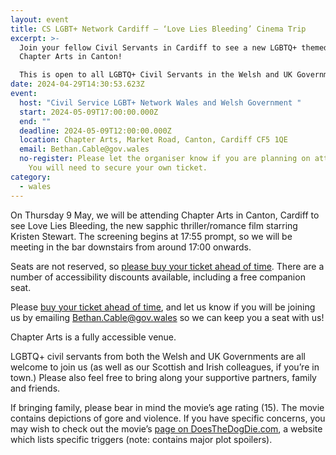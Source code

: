 ```yaml
---
layout: event
title: CS LGBT+ Network Cardiff – ‘Love Lies Bleeding’ Cinema Trip
excerpt: >-
  Join your fellow Civil Servants in Cardiff to see a new LGBTQ+ themed film at
  Chapter Arts in Canton!

  This is open to all LGBTQ+ Civil Servants in the Welsh and UK Governments and Wider Public Sector, along with their supportive family and friends.
date: 2024-04-29T14:30:53.623Z
event:
  host: "Civil Service LGBT+ Network Wales and Welsh Government "
  start: 2024-05-09T17:00:00.000Z
  end: ""
  deadline: 2024-05-09T12:00:00.000Z
  location: Chapter Arts, Market Road, Canton, Cardiff CF5 1QE
  email: Bethan.Cable@gov.wales
  no-register: Please let the organiser know if you are planning on attending -
    You will need to secure your own ticket.
category:
  - wales
---
```

On Thursday 9 May, we will be attending Chapter Arts in Canton, Cardiff to see Love Lies Bleeding, the new sapphic thriller/romance film starring Kristen Stewart. The screening begins at 17:55 prompt, so we will be meeting in the bar downstairs from around 17:00 onwards. 

Seats are not reserved, so [please buy your ticket ahead of time](https://eur03.safelinks.protection.outlook.com/?url=https%3A%2F%2Fwww.chapter.org%2Fwhats-on%2Flove-lies-bleeding%23showings&data=05%7C02%7Cross.starkie%40hmrc.gov.uk%7Cb47e5b7aa536417b34a408dc684cfc20%7Cac52f73cfd1a4a9a8e7a4a248f3139e1%7C0%7C0%7C638499927080046892%7CUnknown%7CTWFpbGZsb3d8eyJWIjoiMC4wLjAwMDAiLCJQIjoiV2luMzIiLCJBTiI6Ik1haWwiLCJXVCI6Mn0%3D%7C0%7C%7C%7C&sdata=BLFCWGKd0r%2F6n4a4wdr9d3Ew1D3KQXptIJvUd%2BLY0y0%3D&reserved=0). There are a number of accessibility discounts available, including a free companion seat.

Please [buy your ticket ahead of time](https://eur03.safelinks.protection.outlook.com/?url=https%3A%2F%2Fwww.chapter.org%2Fwhats-on%2Flove-lies-bleeding%23showings&data=05%7C02%7Cross.starkie%40hmrc.gov.uk%7Cb47e5b7aa536417b34a408dc684cfc20%7Cac52f73cfd1a4a9a8e7a4a248f3139e1%7C0%7C0%7C638499927080060814%7CUnknown%7CTWFpbGZsb3d8eyJWIjoiMC4wLjAwMDAiLCJQIjoiV2luMzIiLCJBTiI6Ik1haWwiLCJXVCI6Mn0%3D%7C0%7C%7C%7C&sdata=kxUJexvicI4vX71h6bjlUHqS6zxJ5hf6ufii8D3h2o8%3D&reserved=0), and let us know if you will be joining us by emailing [Bethan.Cable@gov.wales](mailto:Bethan.Cable@gov.wales) so we can keep you a seat with us!

Chapter Arts is a fully accessible venue.

LGBTQ+ civil servants from both the Welsh and UK Governments are all welcome to join us (as well as our Scottish and Irish colleagues, if you’re in town.) Please also feel free to bring along your supportive partners, family and friends.

If bringing family, please bear in mind the movie’s age rating (15). The movie contains depictions of gore and violence. If you have specific concerns, you may wish to check out the movie’s [page on DoesTheDogDie.com](https://eur03.safelinks.protection.outlook.com/?url=https%3A%2F%2Fwww.doesthedogdie.com%2Fmedia%2F874300&data=05%7C02%7Cross.starkie%40hmrc.gov.uk%7Cb47e5b7aa536417b34a408dc684cfc20%7Cac52f73cfd1a4a9a8e7a4a248f3139e1%7C0%7C0%7C638499927080072542%7CUnknown%7CTWFpbGZsb3d8eyJWIjoiMC4wLjAwMDAiLCJQIjoiV2luMzIiLCJBTiI6Ik1haWwiLCJXVCI6Mn0%3D%7C0%7C%7C%7C&sdata=ugS%2BFY%2FXIo7CdpKuEu8F9rKUaHIIGffNwBAi8y6sDlY%3D&reserved=0), a website which lists specific triggers (note: contains major plot spoilers).